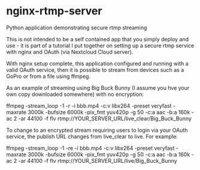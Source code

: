 # nginx-rtmp-server
Python application demonstrating secure rtmp streaming

This is not intended to be a self contained app that you simply deploy and use - it is part of a tutorial I put together on setting up a secure rtmp service with nginx and OAuth (via Nextcloud Cloud server).

With nginx setup complete, this application configured and running with a valid OAuth service, then it is possible to stream from devices such as a GoPro or from a file using ffmpeg.  

As an example of streaming using Big Buck Bunny (I assume you hve your own copy downloaded somewhere) with no encryption:

ffmpeg -stream_loop -1 -r -i bbb.mp4 -c:v libx264 -preset veryfast -maxrate 3000k -bufsize 6000k -pix_fmt yuv420p -g 50 -c:a aac -b:a 160k -ac 2 -ar 44100 -f flv rtmp://YOUR_SERVER_URL/live_clear/Big_Buck_Bunny

To change to an encrypted stream requiring users to login via your OAuth service, the publish URL changes from live_clear to live.  For example:

ffmpeg -stream_loop -1 -re -i bbb.mp4 -c:v libx264 -preset veryfast -maxrate 3000k -bufsize 6000k -pix_fmt yuv420p -g 50 -c:a aac -b:a 160k -ac 2 -ar 44100 -f flv rtmp://YOUR_SERVER_URL/live/Big_Buck_Bunny
 
 

